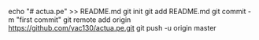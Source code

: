 echo "# actua.pe" >> README.md
git init
git add README.md
git commit -m "first commit"
git remote add origin https://github.com/yac130/actua.pe.git
git push -u origin master

